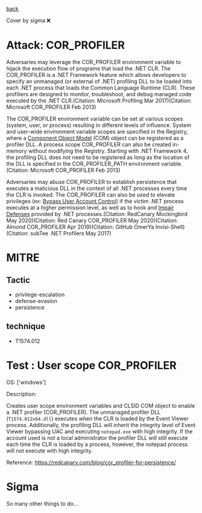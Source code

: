 [back](../index.md)

Cover by sigma :x: 

# Attack: COR_PROFILER

 Adversaries may leverage the COR_PROFILER environment variable to hijack the execution flow of programs that load the .NET CLR. The COR_PROFILER is a .NET Framework feature which allows developers to specify an unmanaged (or external of .NET) profiling DLL to be loaded into each .NET process that loads the Common Language Runtime (CLR). These profiliers are designed to monitor, troubleshoot, and debug managed code executed by the .NET CLR.(Citation: Microsoft Profiling Mar 2017)(Citation: Microsoft COR_PROFILER Feb 2013)

The COR_PROFILER environment variable can be set at various scopes (system, user, or process) resulting in different levels of influence. System and user-wide environment variable scopes are specified in the Registry, where a [Component Object Model](https://attack.mitre.org/techniques/T1559/001) (COM) object can be registered as a profiler DLL. A process scope COR_PROFILER can also be created in-memory without modifying the Registry. Starting with .NET Framework 4, the profiling DLL does not need to be registered as long as the location of the DLL is specified in the COR_PROFILER_PATH environment variable.(Citation: Microsoft COR_PROFILER Feb 2013)

Adversaries may abuse COR_PROFILER to establish persistence that executes a malicious DLL in the context of all .NET processes every time the CLR is invoked. The COR_PROFILER can also be used to elevate privileges (ex: [Bypass User Account Control](https://attack.mitre.org/techniques/T1548/002)) if the victim .NET process executes at a higher permission level, as well as to hook and [Impair Defenses](https://attack.mitre.org/techniques/T1562) provided by .NET processes.(Citation: RedCanary Mockingbird May 2020)(Citation: Red Canary COR_PROFILER May 2020)(Citation: Almond COR_PROFILER Apr 2019)(Citation: GitHub OmerYa Invisi-Shell)(Citation: subTee .NET Profilers May 2017)

# MITRE
## Tactic
  - privilege-escalation
  - defense-evasion
  - persistence

## technique
  - T1574.012

# Test : User scope COR_PROFILER

OS: ['windows']

Description:

 Creates user scope environment variables and CLSID COM object to enable a .NET profiler (COR_PROFILER).
The unmanaged profiler DLL (`T1574.012x64.dll`) executes when the CLR is loaded by the Event Viewer process.
Additionally, the profiling DLL will inherit the integrity level of Event Viewer bypassing UAC and executing `notepad.exe` with high integrity.
If the account used is not a local administrator the profiler DLL will still execute each time the CLR is loaded by a process, however,
the notepad process will not execute with high integrity.

Reference: https://redcanary.com/blog/cor_profiler-for-persistence/


# Sigma

 So many other things to do...